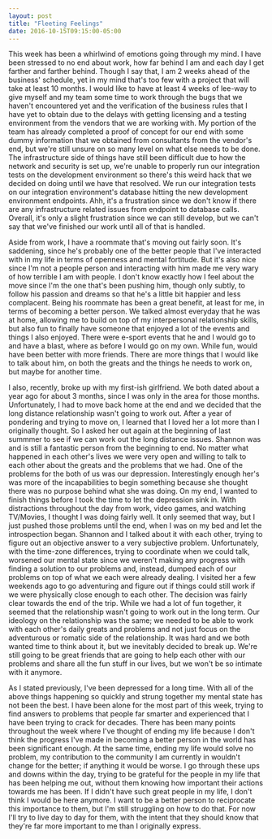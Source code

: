 ```yaml
---
layout: post
title: "Fleeting Feelings"
date: 2016-10-15T09:15:00-05:00
---
```


This week has been a whirlwind of emotions going through my mind. I have been stressed to no end about work, how far behind I am and each day I get farther and farther behind. Though I say that, I am 2 weeks ahead of the business' schedule, yet in my mind that's too few with a project that will take at least 10 months. I would like to have at least 4 weeks of lee-way to give myself and my team some time to work through the bugs that we haven't encountered yet and the verification of the business rules that I have yet to obtain due to the delays with getting licensing and a testing environment from the vendors that we are working with. My portion of the team has already completed a proof of concept for our end with some dummy information that we obtained from consultants from the vendor's end, but we're still unsure on so many level on what else needs to be done. The infrastructure side of things have still been difficult due to how the network and security is set up, we're unable to properly run our integration tests on the development environment so there's this weird hack that we decided on doing until we have that resolved. We run our integration tests on our integration environment's database hitting the new development environment endpoints. Ahh, it's a frustration since we don't know if there are any infrastructure related issues from endpoint to database calls. Overall, it's only a slight frustration since we can still develop, but we can't say that we've finished our work until all of that is handled.

Aside from work, I have a roommate that's moving out fairly soon. It's saddening, since he's probably one of the better people that I've interacted with in my life in terms of openness and mental fortitude. But it's also nice since I'm not a people person and interacting with him made me very wary of how terrible I am with people. I don't know exactly how I feel about the move since I'm the one that's been pushing him, though only subtly, to follow his passion and dreams so that he's a little bit happier and less complacent. Being his roommate has been a great benefit, at least for me, in terms of becoming a better person. We talked almost everyday that he was at home, allowing me to build on top of my interpersonal relationship skills, but also fun to finally have someone that enjoyed a lot of the events and things I also enjoyed. There were e-sport events that he and I would go to and have a blast, where as before I would go on my own. While fun, would have been better with more friends. There are more things that I would like to talk about him, on both the greats and the things he needs to work on, but maybe for another time.

I also, recently, broke up with my first-ish girlfriend. We both dated about a year ago for about 3 months, since I was only in the area for those months. Unfortunately, I had to move back home at the end and we decided that the long distance relationship wasn't going to work out. After a year of pondering and trying to move on, I learned that I loved her a lot more than I originally thought. So I asked her out again at the beginning of last summmer to see if we can work out the long distance issues. Shannon was and is still a fantastic person from the beginning to end. No matter what happened in each other's lives we were very open and willing to talk to each other about the greats and the problems that we had. One of the problems for the both of us was our depression. Interestingly enough her's was more of the incapabilities to begin something because she thought there was no purpose behind what she was doing. On my end, I wanted to finish things before I took the time to let the depression sink in. With distractions throughout the day from work, video games, and watching TV/Movies, I thought I was doing fairly well. It only seemed that way, but I just pushed those problems until the end, when I was on my bed and let the introspection began. Shannon and I talked about it with each other, trying to figure out an objective answer to a very subjective problem. Unfortunately, with the time-zone differences, trying to coordinate when we could talk, worsened our mental state since we weren't making any progress with finding a solution to our problems and, instead, dumped each of our problems on top of what we each were already dealing. I visited her a few weekends ago to go adventuring and figure out if things could still work if we were physically close enough to each other. The decision was fairly clear towards the end of the trip. While we had a lot of fun together, it seemed that the relationship wasn't going to work out in the long term. Our ideology on the relationship was the same; we needed to be able to work with each other's daily greats and problems and not just focus on the adventurous or romatic side of the relationship. It was hard and we both wanted time to think about it, but we inevitably decided to break up. We're still going to be great friends that are going to help each other with our problems and share all the fun stuff in our lives, but we won't be so intimate with it anymore.

As I stated previously, I've been depressed for a long time. With all of the above things happening so quickly and strung together my mental state has not been the best. I have been alone for the most part of this week, trying to find answers to problems that people far smarter and experienced that I have been trying to crack for decades. There has been many points throughout the week where I've thought of ending my life because I don't think the progress I've made in becoming a better person in the world has been significant enough. At the same time, ending my life would solve no problem, my contribution to the community I am currently in wouldn't change for the better; if anything it would be worse. I go through these ups and downs within the day, trying to be grateful for the people in my life that has been helping me out, without them knowing how important their actions towards me has been. If I didn't have such great people in my life, I don't think I would be here anymore. I want to be a better person to reciprocate this importance to them, but I'm still struggling on how to do that. For now I'll try to live day to day for them, with the intent that they should know that they're far more important to me than I originally express.